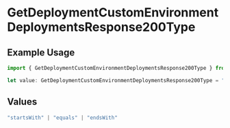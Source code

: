 # GetDeploymentCustomEnvironmentDeploymentsResponse200Type

## Example Usage

```typescript
import { GetDeploymentCustomEnvironmentDeploymentsResponse200Type } from "@vercel/sdk/models/operations/getdeployment.js";

let value: GetDeploymentCustomEnvironmentDeploymentsResponse200Type = "equals";
```

## Values

```typescript
"startsWith" | "equals" | "endsWith"
```